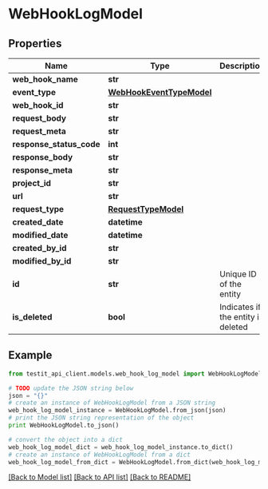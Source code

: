 # WebHookLogModel


## Properties
Name | Type | Description | Notes
------------ | ------------- | ------------- | -------------
**web_hook_name** | **str** |  | 
**event_type** | [**WebHookEventTypeModel**](WebHookEventTypeModel.md) |  | 
**web_hook_id** | **str** |  | 
**request_body** | **str** |  | [optional] 
**request_meta** | **str** |  | [optional] 
**response_status_code** | **int** |  | 
**response_body** | **str** |  | [optional] 
**response_meta** | **str** |  | [optional] 
**project_id** | **str** |  | 
**url** | **str** |  | 
**request_type** | [**RequestTypeModel**](RequestTypeModel.md) |  | 
**created_date** | **datetime** |  | [optional] 
**modified_date** | **datetime** |  | [optional] 
**created_by_id** | **str** |  | 
**modified_by_id** | **str** |  | [optional] 
**id** | **str** | Unique ID of the entity | 
**is_deleted** | **bool** | Indicates if the entity is deleted | 

## Example

```python
from testit_api_client.models.web_hook_log_model import WebHookLogModel

# TODO update the JSON string below
json = "{}"
# create an instance of WebHookLogModel from a JSON string
web_hook_log_model_instance = WebHookLogModel.from_json(json)
# print the JSON string representation of the object
print WebHookLogModel.to_json()

# convert the object into a dict
web_hook_log_model_dict = web_hook_log_model_instance.to_dict()
# create an instance of WebHookLogModel from a dict
web_hook_log_model_from_dict = WebHookLogModel.from_dict(web_hook_log_model_dict)
```
[[Back to Model list]](../README.md#documentation-for-models) [[Back to API list]](../README.md#documentation-for-api-endpoints) [[Back to README]](../README.md)


